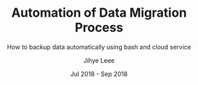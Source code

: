 ---
layout: post
author: "Jihye Leee"
title:  "Automation of Data Migration Process"
subtitle: "How to backup data automatically using bash and cloud service"
type: "Kazee Digital Indonesia"
projects: true
text: true
portfolio: true
post-header: true
header-img: "img/card.jpg"
main-img: "highlight-kazee/img/kazee.jpg"
role-title: "Data Engineer"
role-specific: "Data Integration, Prototyping"
team: "CTO and 2 Engineer"
platforms: "Data Monitoring"
date: "Jul 2018 - Sep 2018"
order: 1
draft: true
---